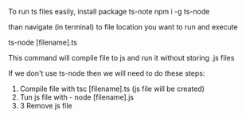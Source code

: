 To run ts files easily, install package ts-note
npm i -g ts-node

than navigate (in terminal) to file location you want to run and execute

ts-node [filename].ts

This command will compile file to js and run it without storing .js files

If we don't use ts-node then we will need to do these steps:

1. Compile file with tsc [filename].ts (js file will be created)
2. Tun js file with - node [filename].js
3. 3 Remove js file
